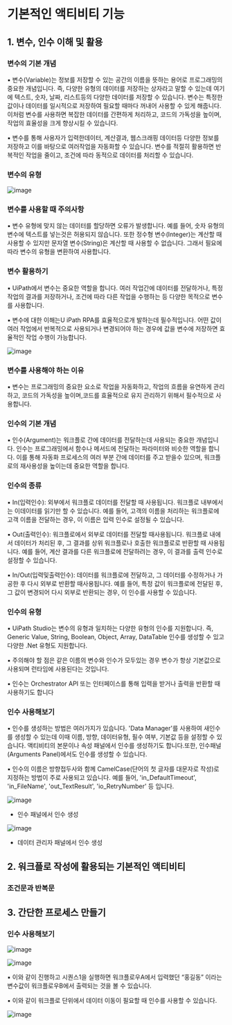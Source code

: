 # 기본적인 액티비티 기능

##  1. 변수, 인수 이해 및 활용

### 변수의 기본 개념

▪ 변수(Variable)는 정보를 저장할 수 있는 공간의 이름을 뜻하는 용어로 프로그래밍의 중요한 개념입니다. 즉, 다양한 유형의 데이터를 저장하는 
상자라고 말할 수 있는데 여기에 텍스트, 숫자, 날짜, 리스트등의 다양한 데이터를 저장할 수 있습니다. 변수는 특정한 값이나 데이터를 
일시적으로 저장하여 필요할 때마다 꺼내어 사용할 수 있게 해줍니다. 이처럼 변수를 사용하면 복잡한 데이터를 간편하게 처리하고, 
코드의 가독성을 높이며, 작업의 효율성을 크게 향상시킬 수 있습니다. 

▪ 변수를 통해 사용자가 입력한데이터, 계산결과, 웹스크래핑 데이터등 다양한 정보를 저장하고 이를 바탕으로 여러작업을 자동화할 수 
있습니다. 변수를 적절히 활용하면 반복적인 작업을 줄이고, 조건에 따라 동적으로 데이터를 처리할 수 있습니다.

### 변수의 유형

![image](https://github.com/user-attachments/assets/9bc58c04-2dbc-41f3-86a0-b31336d22c77)

### 변수를 사용할 때 주의사항

▪ 변수 유형에 맞지 않는 데이터를 할당하면 오류가 발생합니다. 예를 들어, 숫자 유형의 변수에 텍스트를 넣는것은 허용되지 
않습니다. 또한 정수형 변수(Integer)는 계산할 때 사용할 수 있지만 문자열 변수(String)은 계산할 때 사용할 수 없습니다. 그래서 
필요에 따라 변수의 유형을 변환하여 사용합니다.

### 변수 활용하기

▪ UiPath에서 변수는 중요한 역할을 합니다. 여러 작업간에 데이터를 전달하거나, 특정 작업의 결과를 저장하거나, 조건에 따라 다른 
작업을 수행하는 등 다양한 목적으로 변수를 사용합니다.

▪ 변수에 대한 이해는U iPath RPA를 효율적으로개 발하는데 필수적입니다. 어떤 값이 여러 작업에서 반복적으로 사용되거나 변경되어야 
하는 경우에 값을 변수에 저장하면 효율적인 작업 수행이 가능합니다.

![image](https://github.com/user-attachments/assets/a0f06a14-aa5c-41c7-aa82-abb37b884f22)

### 변수를 사용해야 하는 이유

▪ 변수는 프로그래밍의 중요한 요소로 작업을 자동화하고, 작업의 흐름을 유연하게 관리하고, 코드의 가독성을 높이며,코드를 효율적으로 
유지 관리하기 위해서 필수적으로 사용합니다.  


### 인수의 기본 개념

▪ 인수(Argument)는 워크플로 간에 데이터를 전달하는데 사용되는 중요한 개념입니다. 인수는 프로그래밍에서 함수나 메서드에 
전달하는 파라미터와 비슷한 역할을 합니다. 이를 통해 자동화 프로세스의 여러 부분 간에 데이터를 주고 받을수 있으며, 워크플로의 
재사용성을 높이는데 중요한 역할을 합니다.

### 인수의 종류

▪ In(입력인수): 외부에서 워크플로 데이터를 전달할 때 사용됩니다. 워크플로 내부에서는 이데이터를 읽기만 할 수 있습니다.
예를 들어, 고객의 이름을 처리하는 워크플로에 고객 이름을 전달하는 경우, 이 이름은 입력 인수로 설정될 수 있습니다.

▪ Out(출력인수): 워크플로에서 외부로 데이터를 전달할 때사용됩니다. 워크플로 내에서 데이터가 처리된 후, 그 결과를 상위 
워크플로나 호출한 워크플로로 반환할 때 사용됩니다. 예를 들어, 계산 결과를 다른 워크플로에 전달하려는 경우, 이 결과를 출력 
인수로 설정할 수 있습니다.

▪ In/Out(입력및출력인수): 데이터를 워크플로에 전달하고, 그 데이터를 수정하거나 가공한 후 다시 외부로 반환할 때사용됩니다. 
예를 들어, 특정 값이 워크플로에 전달된 후, 그 값이 변경되어 다시 외부로 반환되는 경우, 이 인수를 사용할 수 있습니다.

### 인수의 유형

▪ UiPath Studio는 변수의 유형과 일치하는 다양한 유형의 인수를 지원합니다. 
    즉, Generic Value, String, Boolean, Object, Array, DataTable 인수를 생성할 수 있고 다양한 .Net 유형도 지원합니다. 
    
▪ 주의해야 할 점은 같은 이름의 변수와 인수가 모두있는 경우 변수가 항상 기본값으로 사용되며 런타임에 사용된다는 것입니다.
   
▪ 인수는 Orchestrator API 또는 인터페이스를 통해 입력을 받거나 출력을 반환할 때 사용하기도 합니다

### 인수 사용해보기 

▪ 인수를 생성하는 방법은 여러가지가 있습니다. 'Data Manager'를 사용하여 새인수를 생성할 수 있는데 이때 이름, 방향, 데이터유형, 필수
여부, 기본값 등을 설정할 수 있습니다. 액티비티의 본문이나 속성 패널에서 인수를 생성하기도 합니다.또한, 인수패널(Arguments Panel)에서도 
인수를 생성할 수 있습니다.

▪ 인수의 이름은 방향접두사와 함께 CamelCase(단어의 첫 글자를 대문자로 작성)로 지정하는 방법이 주로 사용되고 있습니다. 예를 들어, 
'in_DefaultTimeout', 'in_FileName', 'out_TextResult', 'io_RetryNumber' 등 입니다.

![image](https://github.com/user-attachments/assets/3fb36b8a-4e5c-4891-b2b2-370dbb644184)

- 인수 패널에서 인수 생성

![image](https://github.com/user-attachments/assets/1d7896e7-cc76-4e4e-a5f2-e5f2a138f039)

- 데이터 관리자 패널에서 인수 생성

##  2. 워크플로 작성에 활용되는 기본적인 액티비티

### 조건문과 반복문




 ##  3. 간단한 프로세스 만들기

 ### 인수 사용해보기

![image](https://github.com/user-attachments/assets/5351d083-637d-45c4-bd72-27f8feb50b27)

![image](https://github.com/user-attachments/assets/854f545c-b93a-45e6-81fc-46be2f607aaa)

▪ 이와 같이 진행하고 시퀀스1을 실행하면 워크플로우A에서 입력했던 “홍길동” 이라는 변수값이 워크플로우B에서 출력되는 것을 볼 수 있습니다. 

▪ 이와 같이 워크플로 단위에서 데이터 이동이 필요할 때 인수를 사용할 수 있습니다.

![image](https://github.com/user-attachments/assets/a6fce6ce-a7b0-4149-b164-2f343bd9017b)












 

